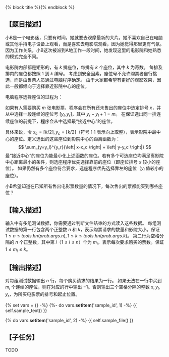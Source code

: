 {% block title %}{% endblock %}


## 【题目描述】

小B是一个电影迷，只要有时间，她就要去观摩最新的大片。她不喜欢自己在电脑或其他手持电子设备上观看，而是喜欢去电影院观看，因为她觉得那里更有气氛。
因为工作关系，小B这次被派到A地工作一段时间，她发现这里的电影院和她熟悉的模式完全不同。

电影院内部都是矩形的，有 $k$ 排座位，每排有 $k$ 个座位，其中 $k$ 为奇数。
每排及排内的座位都按照 $1$ 到 $k$ 编号。
考虑到安全因素，座位号不允许购票者自行挑选，而是由售票人员通过电脑程序确定。
由于大家都希望有更好的观影效果，因此一般都倾向于选择靠近影院中心的座位。

电脑程序选择座位的过程为：

如果有人需要购买 $m$ 张电影票，程序会在所有还未售出的座位中选定排号 $x$，并从中选择一段连续的座位号 $\left[ y_l, y_r\right]$，其中 $y_r-y_l+1=m$。
在保证选出同一排连续座位的前提下，程序会从中选择最“接近中心”的座位。

具体来说，令 $x_c=\left\lceil k/2 \right\rceil, y_c=\left\lceil k/2\right\rceil$（符号 $\left\lceil\cdot\right\rceil$ 表示向上取整），表示影院中最中心的座位。定义选出的这些座位到影院中心的距离函数为：
$$
\sum_{y=y_l}^{y_r}{\left| x-x_c \right| + \left| y-y_c \right|}
$$
最“接近中心”的座位为能最小化上述函数的座位。若有多个可选座位均满足离影院中心距离最小的条件，则选座程序优先选择靠前的座位（即座位排号 $x$ 较小的座位）。
如果仍然有多个座位符合要求，选座程序优先选择靠左的座位（$y_l$ 值较小的座位）。

小B希望知道在已知所有售出电影票数量的情况下，每次售出的票都能买到哪些座位？

## 【输入描述】

输入中有多组测试数据，你需要通过判断文件结束的方式读入这些数据。
每组测试数据的第一行包含两个正整数 $n$ 和 $k$，表示购票请求的数量和影院大小。保证 $1 \le n \le {{ tools.hn(prob.args.n) }}, 1 \le k \le {{ tools.hn(prob.args.k) }}$。
第二行为空格分隔的 $n$ 个正整数，其中第 $i$（$1 \le i \le n$）个为 $m_i$，表示每次要求购买的票数。保证 $1 \le m_i \le k$。

## 【输出描述】

对每组测试数据输出 $n$ 行，每个购买请求的结果为一行。
如果无法在一行中买到 $m_i$ 个连续的座位，则在对应的行中输出 $-1$。否则输出三个空格分隔的整数 $x, y_l, y_r$，为所买电影票的排号和起止位置。

{% set vars = {} -%}
{%- do vars.__setitem__('sample_id', 1) -%}
{{ self.sample_text() }}

{% do vars.__setitem__('sample_id', 2) -%}
{{ self.sample_file() }}

## 【子任务】

TODO
